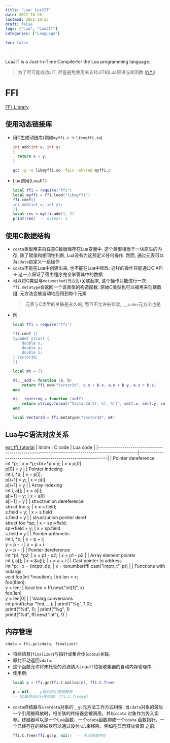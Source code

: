 ```yaml
---
title: "Lua: LuaJIT"
date: 2022-10-20
lastmod: 2022-10-23
draft: false
tags: ["Lua", "LuaJIT"]
categories: ["Language"]

toc: false

---
```



LuaJIT is a Just-In-Time Compilerfor the Lua programming language.

> 为了尽可能成功JIT, 尽量避免使用未支持JIT的Lua原语与库函数
> ([NYI](http://wiki.luajit.org/NYI))


# FFI
[FFI_Library](https://luajit.org/ext_ffi.html)

## 使用动态链接库
* 用C生成动链库(例如`myffi.c` -> `libmyffi.so`)
  ```c
  int add(int x, int y)
  {
    return x + y;
  }
  ```
  ```sh
  gcc -g -o libmyffi.so -fpic -shared myffi.c
  ```
* Lua调用(LuaJIT)
  ```lua
  local ffi = require("ffi")
  local myffi = ffi.load("libmyffi")
  ffi.cdef[[
  int add(int x, int y);
  ]]
  local res = myffi.add(1, 2)
  print(res)  -- output: 3
  ```

## 使用C数据结构
* `cdata`类型用来将任意C数据保存在Lua变量中.
  这个类型相当于一块原生的内存, 除了赋值和相同性判断,
  Lua没有为这预定义任何操作.
  然而, 通过元表可以为`cdata`自定义一组操作
* `cdata`不能在Lua中创建出来, 也不能在Lua中修改.
  这样的操作只能通过C API -> 这一点保证了宿主程序完全掌管其中的数据
* 可以将C类型与`metamethod(元方法)`关联起来, 这个操作只能进行一次.
  `ffi.metatype`会返回一个该类型的构造函数.
  原始C类型也可以被用来创建数组, 元方法会被自动地应用到每个元素
  > 元表与C类型的关联是永久的, 而且不允许被修改, `__index`元方法也是
* 例
  ```lua
  local ffi = require("ffi")

  ffi.cdef [[
  typedef struct {
      double x;
      double y;
      double z;
  } Vector3d;
  ]]

  local mt = {}

  mt.__add = function (a, b)
      return ffi.new("Vector3d", a.x + b.x, a.y + b.y, a.z + b.z)
  end

  mt.__tostring = function (self)
      return string.format("Vector3d[%f, %f, %f]", self.x, self.y, self.z)
  end

  local Vector3d = ffi.metatype("Vector3d", mt)
  ```

## Lua与C语法对应关系
[ext_ffi_tutorial](https://luajit.org/ext_ffi_tutorial.html)
| Idiom                                                | C code                                   | Lua code                                                     |
|------------------------------------------------------|------------------------------------------|--------------------------------------------------------------|
| Pointer dereference<br/>int \*p;                     | x = \*p;<br\>\*p = y;                    | x = p[0]<br/>p[0] = y                                        |
| Pointer indexing<br/>int i, \*p;                     | x = p[i];<br/>p[i+1] = y;                | x = p[i]<br/>p[i+1] = y                                      |
| Array indexing<br/>int i, a[];                       | x = a[i];<br/>a[i+1] = y;                | x = a[i]<br/>a[i+1] = y                                      |
| struct/union dereference<br/>struct foo s;           | x = s.field;<br/>s.field = y;            | x = s.field<br/>s.field = y                                  |
| struct/union pointer deref<br/>struct foo \*sp;      | x = sp-\>field;<br/>sp-\>field = y;      | x = sp.field<br/>s.field = y                                 |
| Pointer arithmetic<br/>int i, \*p;                   | x = p + i;<br/>y = p - i;                | x = p + i<br/>y = p - i                                      |
| Pointer dereference<br/>int \*p1, \*p2;              | x = p1 - p2;                             | x = p1 - p2                                                  |
| Array element pointer<br/>int i, a[];                | x = &a[i];                               | x = a + i                                                    |
| Cast pointer to address<br/>int \*p;                 | x = (intptr_t)p;                         | x = tonumber(ffi.cast("intptr_t", p))                        |
| Functions with outargs<br/>void foo(int \*inoutlen); | int len = x;<br/>foo(&len);<br/>y = len; | local len = ffi.new("int[1]", x)<br/>foo(len)<br/>y = len[0] |
| Vararg conversions<br/>int printf(char \*fmt, ...);  | printf("%g", 1.0);<br/>printf("%d", 1);  | printf("%g", 1)<br/>printf("%d", ffi.new("int"), 1)          |

## 内存管理
`cdata = ffi.gc(cdata, finalizer)`
- 将终结器(`finalizer`)与指针或集合体(`cdata`)关联.
- 原封不动返回`cdata`.
- 这个函数允许将未托管的资源纳入LuaJIT垃圾收集器的自动内存管理中.
- 使用例:
  ``` lua
  local p = ffi.gc(ffi.C.malloc(n), ffi.C.free)
  -- ...
  p = nil  -- p最后的引用被释放
  -- GC最终会运行终结器: ffi.C.free(p)
  ```
- `cdata`终结器与`userdata`对象的`__gc`元方法工作方式相像:
  当`cdata`对象的最后一个引用被释放时，相关联的终结器会被调用，并以`cdata`
  对象作为传入实参。终结器可以是一个Lua函数、一个`cdata`函数抑或一个`cdata`
  函数指针。一个已经存在的终结器可以通过设为`nil`来移除，例如在显示释放资源
  之前:
  ``` lua
  ffi.C.free(ffi.gc(p, nil))  -- 手动释放内存
  ```

